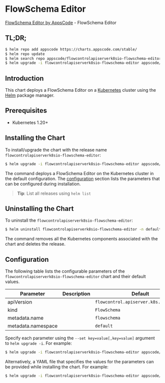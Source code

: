 # FlowSchema Editor

[FlowSchema Editor by AppsCode](https://appscode.com) - FlowSchema Editor

## TL;DR;

```bash
$ helm repo add appscode https://charts.appscode.com/stable/
$ helm repo update
$ helm search repo appscode/flowcontrolapiserverk8sio-flowschema-editor --version=v0.16.0
$ helm upgrade -i flowcontrolapiserverk8sio-flowschema-editor appscode/flowcontrolapiserverk8sio-flowschema-editor -n default --create-namespace --version=v0.16.0
```

## Introduction

This chart deploys a FlowSchema Editor on a [Kubernetes](http://kubernetes.io) cluster using the [Helm](https://helm.sh) package manager.

## Prerequisites

- Kubernetes 1.20+

## Installing the Chart

To install/upgrade the chart with the release name `flowcontrolapiserverk8sio-flowschema-editor`:

```bash
$ helm upgrade -i flowcontrolapiserverk8sio-flowschema-editor appscode/flowcontrolapiserverk8sio-flowschema-editor -n default --create-namespace --version=v0.16.0
```

The command deploys a FlowSchema Editor on the Kubernetes cluster in the default configuration. The [configuration](#configuration) section lists the parameters that can be configured during installation.

> **Tip**: List all releases using `helm list`

## Uninstalling the Chart

To uninstall the `flowcontrolapiserverk8sio-flowschema-editor`:

```bash
$ helm uninstall flowcontrolapiserverk8sio-flowschema-editor -n default
```

The command removes all the Kubernetes components associated with the chart and deletes the release.

## Configuration

The following table lists the configurable parameters of the `flowcontrolapiserverk8sio-flowschema-editor` chart and their default values.

|     Parameter      | Description |                      Default                      |
|--------------------|-------------|---------------------------------------------------|
| apiVersion         |             | <code>flowcontrol.apiserver.k8s.io/v1beta1</code> |
| kind               |             | <code>FlowSchema</code>                           |
| metadata.name      |             | <code>flowschema</code>                           |
| metadata.namespace |             | <code>default</code>                              |


Specify each parameter using the `--set key=value[,key=value]` argument to `helm upgrade -i`. For example:

```bash
$ helm upgrade -i flowcontrolapiserverk8sio-flowschema-editor appscode/flowcontrolapiserverk8sio-flowschema-editor -n default --create-namespace --version=v0.16.0 --set apiVersion=flowcontrol.apiserver.k8s.io/v1beta1
```

Alternatively, a YAML file that specifies the values for the parameters can be provided while
installing the chart. For example:

```bash
$ helm upgrade -i flowcontrolapiserverk8sio-flowschema-editor appscode/flowcontrolapiserverk8sio-flowschema-editor -n default --create-namespace --version=v0.16.0 --values values.yaml
```
